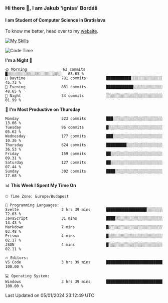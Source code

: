### Hi there 👋, I am Jakub 'igniss' Bordáš

#### I am Student of Computer Science in Bratislava
To know me better, head over to my [website](https://bordas.sk).

[![My Skills](https://skillicons.dev/icons?i=js,html,css,figma,svelte,java,kotlin,python,postgresql,typescript,nest,nodejs)](https://bordas.sk)


<!--START_SECTION:waka-->
![Code Time](http://img.shields.io/badge/Code%20Time-1%2C326%20hrs%201%20min-blue)

**I'm a Night 🦉** 

```text
🌞 Morning                62 commits          █░░░░░░░░░░░░░░░░░░░░░░░░   03.63 % 
🌆 Daytime                781 commits         ███████████░░░░░░░░░░░░░░   45.73 % 
🌃 Evening                831 commits         ████████████░░░░░░░░░░░░░   48.65 % 
🌙 Night                  34 commits          ░░░░░░░░░░░░░░░░░░░░░░░░░   01.99 % 
```
📅 **I'm Most Productive on Thursday** 

```text
Monday                   223 commits         ███░░░░░░░░░░░░░░░░░░░░░░   13.06 % 
Tuesday                  96 commits          █░░░░░░░░░░░░░░░░░░░░░░░░   05.62 % 
Wednesday                177 commits         ███░░░░░░░░░░░░░░░░░░░░░░   10.36 % 
Thursday                 624 commits         █████████░░░░░░░░░░░░░░░░   36.53 % 
Friday                   159 commits         ██░░░░░░░░░░░░░░░░░░░░░░░   09.31 % 
Saturday                 127 commits         ██░░░░░░░░░░░░░░░░░░░░░░░   07.44 % 
Sunday                   302 commits         ████░░░░░░░░░░░░░░░░░░░░░   17.68 % 
```


📊 **This Week I Spent My Time On** 

```text
🕑︎ Time Zone: Europe/Budapest

💬 Programming Languages: 
Svelte                   2 hrs 39 mins       ██████████████████░░░░░░░   72.63 % 
JavaScript               31 mins             ████░░░░░░░░░░░░░░░░░░░░░   14.43 % 
Markdown                 7 mins              █░░░░░░░░░░░░░░░░░░░░░░░░   03.48 % 
Prisma                   4 mins              █░░░░░░░░░░░░░░░░░░░░░░░░   02.17 % 
JSON                     4 mins              █░░░░░░░░░░░░░░░░░░░░░░░░   02.11 % 

🔥 Editors: 
VS Code                  3 hrs 39 mins       █████████████████████████   100.00 % 

💻 Operating System: 
Windows                  3 hrs 39 mins       █████████████████████████   100.00 % 
```


 Last Updated on 05/01/2024 23:12:49 UTC
<!--END_SECTION:waka-->
